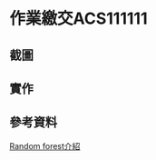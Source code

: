 # 作業繳交ACS111111
## 截圖
## 實作

## 參考資料
[Random forest介紹](https://ithelp.ithome.com.tw/articles/10272586)
